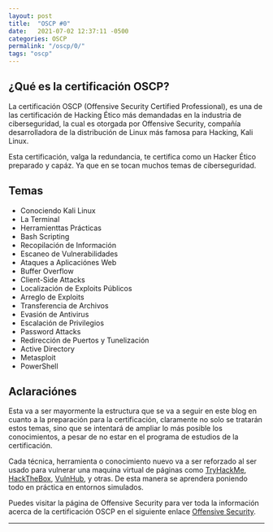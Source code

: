 ```yaml
---
layout: post
title:  "OSCP #0"
date:   2021-07-02 12:37:11 -0500
categories: OSCP
permalink: "/oscp/0/"
tags: "oscp"
---
```


## ¿Qué es la certificación OSCP?

La certificación OSCP (Offensive Security Certified Professional), es una de las certificación de Hacking Ético más demandadas en la industria de ciberseguridad, la cual es otorgada por Offensive Security, compañía desarrolladora de la distribución de Linux más famosa para Hacking, Kali Linux.

Esta certificación, valga la redundancia, te certifica como un Hacker Ético preparado y capáz. Ya que en se tocan muchos temas de ciberseguridad.

## Temas

- Conociendo Kali Linux
- La Terminal
- Herramienttas Prácticas
- Bash Scripting
- Recopilación de Información
- Escaneo de Vulnerabilidades
- Ataques a Aplicaciónes Web
- Buffer Overflow
- Client-Side Attacks
- Localización de Exploits Públicos
- Arreglo de Exploits
- Transferencia de Archivos
- Evasión de Antivirus
- Escalación de Privilegios
- Password Attacks
- Redirección de Puertos y Tunelización
- Active Directory
- Metasploit
- PowerShell

<object data="Things/ContenidoOSCP.pdf" type="application/pdf" width="100%"> </object>
## Aclaraciónes

Esta va a ser mayormente la estructura que se va a seguir en este blog en cuanto a la preparación para la certificación, claramente no solo se tratarán estos temas, sino que se intentará de ampliar lo más posible los conocimientos, a pesar de no estar en el programa de estudios de la certificación. 

Cada técnica, herramienta o conocimiento nuevo va a ser reforzado al ser usado para vulnerar una maquina virtual de páginas como [TryHackMe](https://tryhackme.com/), [HackTheBox](http://hackthebox.eu/), [VulnHub](https://www.vulnhub.com/), y otras. De esta manera se aprendera poniendo todo en práctica en entornos simulados.

Puedes visitar la página de Offensive Security para ver toda la información acerca de la certificación OSCP en el siguiente enlace [Offensive Security](https://www.offensive-security.com/pwk-oscp/). 

---
